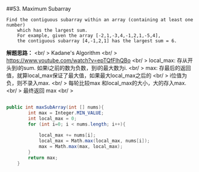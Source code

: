 ##53. Maximum Subarray

    Find the contiguous subarray within an array (containing at least one number) 
    	which has the largest sum.
		For example, given the array [-2,1,-3,4,-1,2,1,-5,4],
		the contiguous subarray [4,-1,2,1] has the largest sum = 6.


**解题思路：** <br/ >
Kadane's Algorithm <br/ >
https://www.youtube.com/watch?v=epTQfFlhQBo <br/ >
local_max: 存从开头到i的sum. 如果i之前的数为负数，到i的最大数为i. <br/ >
max: 存最后的返回值，就算local_max保证了最大值，如果最大local_max之后的 <br/ >
i位值为负，则不录入max. <br/ >
每轮比较max 和local_max的大小，大的存入max. <br/ >
最终返回 max <br/ >

```csharp

public int maxSubArray(int [] nums){
		int max = Integer.MIN_VALUE;
		int local_max = 0;
		for (int i=0; i < nums.length; i++){
			
			local_max += nums[i];
			local_max = Math.max(local_max, nums[i]); 
			max = Math.max(max, local_max);
		}	
		return max;
	}

	